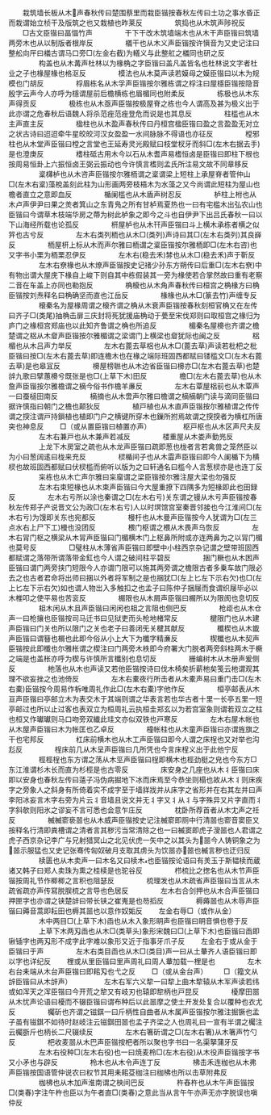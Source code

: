<!-- { "loadSidebar": true } -->
　　栽筑墙长板从木声春秋传曰楚围蔡里而栽臣锴按春秋左传曰土功之事水昏正而栽谓始立桢干及版筑之也又栽植也昨莱反
　　
　　筑捣也从木筑声陟祝反
　　□古文臣锴曰畐愊竹声
　　
　　干下干改木筑墙端木也从木干声臣锴曰筑墙两旁木也从以制版者根岸反
　　
　　檥干也从木义声臣锴按许愼音为又史记注曰整舩向厈曰檥古谓马口旁□(左金右截)为轙义与此整舡之檥同也研之反
　　
　　构盖也从木冓声杜林以为椽桷之字臣锴曰盖凡盖皆名也杜林说文字者杜业之子也椽屋椽也格沤反
　　
　　模法也从木莫声读若嫫母之嫫臣锴曰以木为规模也门胡反
　　
　　桴眉栋名从木孚声臣锴按尔雅栋谓之桴注曰屋檼臣锴按隐音殷字云声今人亦呼为檼谓屋前后檐横栋也眉楣同也附柔反
　　
　　栋极也从木东声得贡反
　　
　　极栋也从木亟声臣锴按极屋脊之栋也今人谓高及甚为极义出于此亦谓之危春秋后语魏人将杀范痤范痤登危而说是也其息反
　　
　　柱槛也从木主声直主反
　　
　　楹柱也从木盈声春秋传曰丹桓宫楹臣锴曰盈之言盈盈无对立之状古诗曰迢迢牵牛星皎皎河汉女盈盈一水间脉脉不得语也亦征反
　　
　　樘邪柱也从木堂声臣锴曰樘之言堂也王延寿灵光殿赋曰枝堂杈牙而斜□(左木右据去手)是也澄庚反
　　
　　榰柱砥古用木今以石从木耆声易榰恒卤是臣锴曰即柱下根也按周易恒卦上六振恒卤王弼云振动也今许慎言榰则孟氏所注易文故不同章移反
　　
　　楶欂栌也从木咨声臣锴按尔雅栭谓之楶谓梁上短柱上承屋脊者管仲山□(左木右楶)藻梲盖刻此柱为山形画两旁枝梧木为水藻之又今尚谓此短柱为屋山也檐者直立之意即血反
　　
　　楯阑槛也从木盾声树忍反
　　
　　栌柱上柎也从木卢声伊尹曰果之羙者箕山之东青鳬之所有甘栌焉夏热也一曰有宅槛木出弘农山也臣锴曰今谓草木枝端华房之蔕为树此栌象之即今之斗也自伊尹下出吕氏春秋一曰以下山海经所载也论孤反
　　
　　枅屋栌也从木幵声臣锴曰斗上横木承栋者横之似笄也古兮反
　　
　　左木右类列栭也从木□(类列)声诗曰其□(左木右类列)其良嶭反
　　
　　栭屋枅上标从木而声尔雅曰栭谓之楶臣锴按尔雅栭即□(左木右咨)也又字书小栗为栭栗忍伊反
　　
　　左木右(稳去禾)棼也从木□(稳去禾)声于靳反
　　
　　左木右尞椽也从木燎声臣锴按史记禇少孙东方朔传曰后重□(左木右尞)中有物出谓大屋庑下椽自上峻下则自其中栋假装其一旁为椽使若合掌然故曰重有老察二音在车盖上亦同也勒抱反
　　
　　桷榱也从木角声春秋传曰桓宫之桷椽方曰桷臣锴按刘焘释名曰桷确坚而直也江岳反
　　
　　椽椽也从木□(篆去竹)声缠专反
　　
　　榱秦名为屋椽周谓之榱齐谓之桷从木衰声臣锴按春秋刻桓官桷又在左传曰齐子□(类尾)抽桷击扉三庆封将死犹援庙桷动于甍至宋伐郑则曰取桓宫之椽归为庐门之椽桓宫郑庙也以此知齐鲁谓之桷也所追反
　　
　　楣秦名屋櫋也齐谓之檐楚谓之梠从木睂声臣锴按尔雅楣谓之梁谓门上横梁也睂犹际也闽之反
　　
　　梠楣也从木吕声力举反
　　
　　左木右蓖去草梠也从木□(蓖去草)声读若枇杷之枇臣锴曰按□(左木右蓖去草)即连檐木也在椽之端际班固西都赋曰镂槛文□(左木右蓖去草)是也皋冝反
　　
　　櫋屋榜聮也从木边省臣锴曰櫋亦□(左木右蓖去草)也楚辝九歌曰擘蕙櫋兮既张是也□(上草下木)田反
　　
　　檐□(左木右蓖去草)也从木詹声臣锴按尔雅檐谓之樀今俗书作檐羊亷反
　　
　　左木右覃屋梠前也从木覃声一曰蚕槌田南反
　　
　　樀摘也从木啻声尔雅曰檐谓之樀樀朝门读与滴同臣锴曰据许慎指曰朝门之檐也颠狄反
　　
　　植戸植也从木直声臣锴按尔雅植谓之传传谓之揬注谓戸持鎻植也植即门户之横键所穿木也鏁所拊焉故谓之揬揬者为横杠所唐突也神息反
　　□（或从置臣锴曰植置亦声）
　　
　　枢戸枢也从木区声尺夫反
　　
　　左木右兼戸也从木兼声若减反
　　
　　楼重屋从木娄声勤兠反
　　
　　上龙下木房室之疏也从木龙声臣锴曰疏即葱也栊者言若禽兽之笼然臣以为小曰葱阔逺曰栊来充反
　　
　　棂楯间子也从木霝声臣锴曰即今人阑楯下为横棂也故班固西都赋曰伏棂槛而俯听以版为之曰轩通名曰槛今人言葱棂亦是也连丁反
　　
　　杗栋也从木亡声尔雅曰杗廇谓之梁臣锴按尔雅注屋大梁也勿强反
　　
　　左木右束短椽也从木束声臣锴曰今大屋重撩下四隅多为短椽即此也田録反
　　
　　左木右亏所以涂也秦谓之□(左木右亏)关东谓之镘从木亏声臣锴按春秋左传郑子产说晋文公为政□(左木右亏)人以时塓馆宫室秦晋邻接也今江淮间□(左木右亏)为馒即关东也宛都反
　　
　　槾杅也从木曼声臣锴按今人犹谓为□(左三点水右上尸下工)槾也没团反
　　
　　椳门枢谓之椳从木畏声乌恢反
　　
　　左木右冐门枢之横梁从木冐声臣锴曰门楣横木门上枢鼻所附或亦连两鼻为之以冐门楣也莫号反
　　
　　□璧柱从木薄省声臣锴曰即壁中小柱西京杂记谓之壁带班固西都赋谓之落带所谓落带金釭也今人谓之破间柱平碧反
　　
　　捆门橛也从木困声臣锴曰谓门两旁挟门短限今人亦谓门限可以施其两旁谓之檐限古者多乗车故门限必去之也古者君命将出师曰捆以外者将军制之是也捆犹□(左上匕左下示右欠)也□(左上匕左下示右欠)如也谓人物岀入多触扣之也孟子曰陈仲子捆屦而食谓织屦毕必以木椎叩之使平易也苦衮反
　　
　　榍限也从木屑声臣锴曰榍所以为限阂也息切反
　　
　　柤木闲从木且声臣锴曰闲闲也柤之言阻也侧巴反
　　
　　枪歫也从木仓声一曰枪攘也臣锴按司马迁书曰见狱吏而头枪地楮常反
　　
　　楗限门也从木建声臣锴曰门关也所以限门之关也老子曰善闭旡关楗其献反
　　
　　櫼楔也从木韱声臣锴曰谓簮也榍也此即今俗从小上大下为櫼字精亷反
　　
　　楔櫼也从木契声臣锴按此即櫼也尔雅枨谓之楔注曰门两旁木柣即今府署大门脱者两旁斜柱两木于橛之端是也盖枨亦呼为楔与许慎所言櫼别也息切反
　　
　　栅编树木从木册声爰侧反
　　
　　杝落也从木也声读又若他臣锴按诗曰伐木椅矣折薪杝矣笺云杝谓观其理不欲妄挫之也池倚反
　　
　　左木右橐夜行所击者从木橐声易曰重门击□(左木右橐)臣锴按今周易作柝唯周礼作此□(左木右橐)字他作反
　　
　　桓亭邮表从木亘声臣锴曰亭邮立木为表交木于其端则谓之华表言若也华古者十里一长亭五里一短亭邮过也所以止过客也表双立为桓周礼云执桓圭郑玄以为若宫室象则谓若双立之柱也桓又作瓛瓛则马口吻旁双纎此珪文亦似双铁也戸寒反
　　
　　左木右屋木帐也从木屋声臣锴曰木为帐匡也乙卓反
　　
　　橦帐柱也从木童声臣锴曰亦谓旌旗之干也宅邦反
　　
　　杠床前横木也从木工声臣锴曰即今人谓之床桯也又对举也沟尨反
　　
　　桯床前几从木呈声臣锴曰几所凭也今言床桯义出于此他宁反
　　
　　桱桱桯也东方谓之荡从木巠声臣锴曰桯即横木也桱劲梃之皃也今东方□东江淮谓杉木长而直为杉桱是也古零反
　　
　　床安身之几座也从木丬臣锴曰床即以安身也春秋左传曰薳子冯伪病掘地下冰而床焉至今恭坐则榻也故从木丬则床疾字之旁象人之斜身有所倚着实不成字至于墙牂戕并从床字之省形并在右其左并曰声李阳冰妄言木字右旁为片云丬音墙且说文并无丬字又丬从丬与字殊异又片字直而丬字斜欹则阳氷之谬妄不言可悉也会意乍庄反
　　
　　枕卧所荐首者从木冘声之祍反
　　
　　楲楲窬亵噐也从木威声臣锴按史记注楲窬即厕中行清噐也窬音窦臣又按释名行清即粪槽谓之清者言其秽污当常清除之也一曰楲窦即虎子溲噐也人君谓之虎子西京杂记李广与兄射猎冥山之北见伏虎一矢中之以其头为噐今人铸铜象之为噐示服猛也又史记张骞传匈奴破月支取其虏头为饮噐亦噐也楲言秽也迂归反
　　
　　椟匮也从木卖声一曰木名又曰椟木也臣锴按论语曰有羙玉于斯韫椟而蔵诸又韩子曰郑人卖珠为熏之桂椟是也驼谷反
　　
　　栉梳比之揔名也从木节声臣锴按周礼节作楖楖之言积也阻瑟反
　　
　　梳理发也从木疏省声臣锴曰当言从木疏省疏亦声传冩脱脵梳之言导也色居反
　　
　　左木右合剑押也从木合声臣锴曰押匣字也亦谓之铗楚辝曰带长铗之崔嵬是也芴搯反
　　
　　槈薅噐也从木辱声臣锴曰薅音蒿即耘田也槈其噐也以意作奴姤反
　　左金右辱□（或作从金）
　　
　　木中两目□(上草下木)臿也从木入象形眀声也臣锴曰眀音惧也卷于反
　　
　　上草下木两刄臿也从木□(类草头)象形宋魏曰□(上草下木)也臣锴曰臿即锹锸字也两刄形不成字此字难以象形又近于指事牙爪子反
　　左金右于或从金于臣锴曰于声
　　
　　左木右类目臿也从木□(类目)声一曰从土輂齐人语臣锴曰即以字也详纪反
　　梩或从里臣锴曰里声周礼曰周人輂加载一梩是也
　　
　　左木右台耒端从木台声臣锴曰即耜刄也弋之反
　　□（或从金台声）
　　□（籀文从辝臣锴曰从木辝声）
　　
　　左木右军六义犂一曰犂上曲木犂辕从木军声读若纬或如浑天之浑臣锴曰今开荒之犂又有岐刃也辕即犂柄也戸昆反
　　
　　櫌摩田噐从木忧声论语曰櫌而不辍臣锴曰谓布种后以此噐摩之使土开发处复合以覆种也衣尤反
　　
　　欘斫也齐谓之镃錤一曰斤柄性自曲者从木属声臣锴按尔雅注掘镢也孟子虽有镃錤不如待时赵岐注云镃錤田噐也孟子齐梁之人也周礼曰一宣有半谓之欘注云欘斵斤也柄长二尺辍续反
　　
　　左木右箸斫谓之□(左木右箸)从木箸声竹勺反
　　
　　杷收麦噐从木巴声臣锴按杷者所以聚也字书曰一名渠拏蒲牙反
　　
　　左木右役种□(左木右役)也一曰焼麦柃□(左木右役)从木役声臣锴按字书又小矛也与辟反
　　
　　柃木也从木令声连丁反
　　
　　柫击禾连枷也从木弗声臣锴按国语管仲说农曰权节其用耒耜芟枷注曰枷柫也所以击草附弗反
　　
　　枷柫也从木加声淮南谓之柍间巴反
　　
　　杵舂杵也从木午声臣锴按□(类春)字注午杵也臣以为午者直□(类春)之意此当从言午午亦声无亦字脱误也嗔仲反
　　

